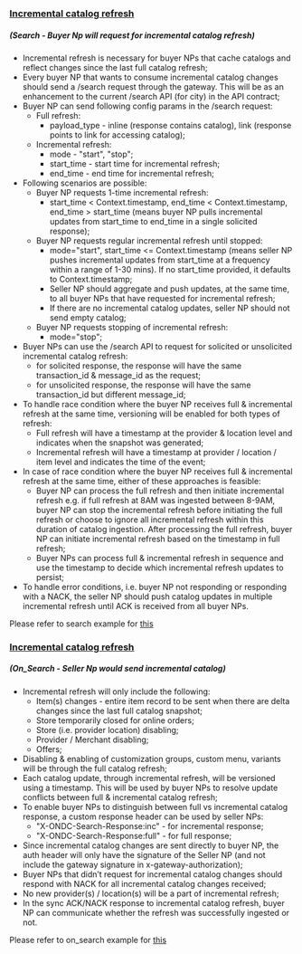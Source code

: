 ### <ins>Incremental catalog refresh</ins> <h5>(Search - Buyer Np will request for incremental catalog refresh)</h5>
* Incremental refresh is necessary for buyer NPs that cache catalogs and reflect changes since the last full catalog refresh;
* Every buyer NP that wants to consume incremental catalog changes should send a /search request through the gateway. This will be as an enhancement to the current /search API (for city) in the API contract;
* Buyer NP can send following config params in the /search request:
    * Full refresh:
        * payload_type - inline (response contains catalog), link (response points to link for accessing catalog);
    * Incremental refresh:
        * mode - "start", "stop";
        * start_time - start time for incremental refresh;
        * end_time - end time for incremental refresh;
* Following scenarios are possible:
    * Buyer NP requests 1-time incremental refresh:
        * start_time < Context.timestamp, end_time < Context.timestamp, end_time > start_time (means buyer NP pulls incremental updates from start_time to end_time in a single solicited response);
    * Buyer NP requests regular incremental refresh until stopped:
        * mode="start", start_time <= Context.timestamp (means seller NP pushes incremental updates from start_time at a frequency within a range of 1-30 mins). If no start_time provided, it defaults to Context.timestamp;
        * Seller NP should aggregate and push updates, at the same time, to all buyer NPs that have requested for incremental refresh;
        * If there are no incremental catalog updates, seller NP should not send empty catalog;
    * Buyer NP requests stopping of incremental refresh:
        * mode="stop";
* Buyer NPs can use the /search API to request for solicited or unsolicited incremental catalog refresh:
    * for solicited response, the response will have the same transaction_id & message_id as the request;
    * for unsolicited response, the response will have the same transaction_id but different message_id;
* To handle race condition where the buyer NP receives full & incremental refresh at the same time, versioning will be enabled for both types of refresh:
    * Full refresh will have a timestamp at the provider & location level and indicates when the snapshot was generated;
    * Incremental refresh will have a timestamp at provider / location / item level and indicates the time of the event;
* In case of race condition where the buyer NP receives full & incremental refresh at the same time, either of these approaches is feasible:
    * Buyer NP can process the full refresh and then initiate incremental refresh e.g. if full refresh at 8AM was ingested between 8-9AM, buyer NP can stop the incremental refresh before initiating the full refresh or choose to ignore all incremental refresh within this duration of catalog ingestion. After processing the full refresh, buyer NP can initiate incremental refresh based on the timestamp in full refresh;
    * Buyer NPs can process full & incremental refresh in sequence and use the timestamp to decide which incremental refresh updates to persist;
* To handle error conditions, i.e. buyer NP not responding or responding with a NACK, the seller NP should push catalog updates in multiple incremental refresh until ACK is received from all buyer NPs.

Please refer to search example for [this](https://github.com/ONDC-Official/ONDC-RET-Specifications/blob/draft-1.x/api/components/Examples/B2C/search/incremental_catalog_refresh_one_time_push.yaml) 

### <ins>Incremental catalog refresh</ins> <h5>(On_Search - Seller Np would send incremental catalog)</h5>
* Incremental refresh will only include the following:
    * Item(s) changes - entire item record to be sent when there are delta changes since the last full catalog snapshot; 
    * Store temporarily closed for online orders;
    * Store (i.e. provider location) disabling;
    * Provider / Merchant disabling;
    * Offers;
* Disabling & enabling of customization groups, custom menu, variants will be through the full catalog refresh;
* Each catalog update, through incremental refresh, will be versioned using a timestamp. This will be used by buyer NPs to resolve update conflicts between full & incremental catalog refresh;
* To enable buyer NPs to distinguish between full vs incremental catalog response, a custom response header can be used by seller NPs:
    * "X-ONDC-Search-Response:inc" - for incremental response;
    * "X-ONDC-Search-Response:full" - for full response;
* Since incremental catalog changes are sent directly to buyer NP, the auth header will only have the signature of the Seller NP (and not include the gateway signature in x-gateway-authorization);
* Buyer NPs that didn’t request for incremental catalog changes should respond with NACK for all incremental catalog changes received;
* No new provider(s) / location(s) will be a part of incremental refresh;
* In the sync ACK/NACK response to incremental catalog refresh, buyer NP can communicate whether the refresh was successfully ingested or not.

Please refer to on_search example for [this](https://github.com/ONDC-Official/ONDC-RET-Specifications/blob/draft-1.x/api/components/Examples/B2C/on_search/incremental_catalog_refresh_item_changes.yaml) 

